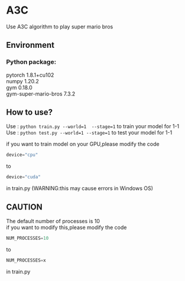 # A3C
Use A3C algorithm to play super mario bros
## Environment
### Python package:  
pytorch  1.8.1+cu102  
numpy 1.20.2  
gym  0.18.0  
gym-super-mario-bros  7.3.2  

## How to use?
Use : `python train.py --world=1  --stage=1` to train your model for 1-1  
Use : `python test.py --world=1 --stage=1` to test your model for 1-1

if you want to train model on your GPU,please modify the code  
```python
device="cpu"
```
to
```python
device="cuda"
```

in train.py (WARNING:this may cause errors in Windows OS)

## CAUTION
The default number of processes is 10  
if you want to modify this,please modify the code
```python
NUM_PROCESSES=10
```
to
```python
NUM_PROCESSES=x
```
in train.py
